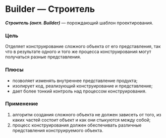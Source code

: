 ﻿# Builder — Строитель
***Строитель (англ. Builder)*** — порождающий шаблон проектирования.

### Цель
Отделяет конструирование сложного объекта от его представления, так что в результате одного и того же процесса конструирования могут получаться разные представления.

### Плюсы
* позволяет изменять внутреннее представление продукта;
* изолирует код, реализующий конструирование и представление;
* дает более тонкий контроль над процессом конструирования.

### Применение
1. алгоритм создания сложного объекта не должен зависеть от того, из каких частей состоит объект и как они стыкуются между собой;
2. процесс конструирования должен обеспечивать различные представления конструируемого объекта.